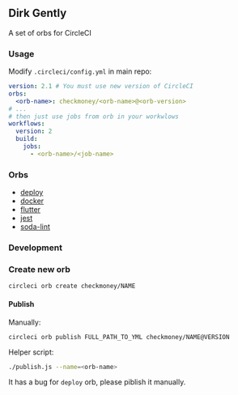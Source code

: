 ## Dirk Gently

A set of orbs for CircleCI

### Usage

Modify `.circleci/config.yml` in main repo:

```yml
version: 2.1 # You must use new version of CircleCI
orbs:
  <orb-name>: checkmoney/<orb-name>@<orb-version>
# ...
# then just use jobs from orb in your workwlows
workflows:
  version: 2
  build:
    jobs:
      - <orb-name>/<job-name>
```

### Orbs

+ [deploy](./orbs/deploy)
+ [docker](./orbs/docker)
+ [flutter](./orbs/flutter)
+ [jest](./orbs/jest)
+ [soda-lint](./orbs/soda-lint)

### Development

### Create new orb

```
circleci orb create checkmoney/NAME
```

#### Publish

Manually:
```
circleci orb publish FULL_PATH_TO_YML checkmoney/NAME@VERSION
```

Helper script:

```sh
./publish.js --name=<orb-name>
```

It has a bug for `deploy` orb, please piblish it manually.
